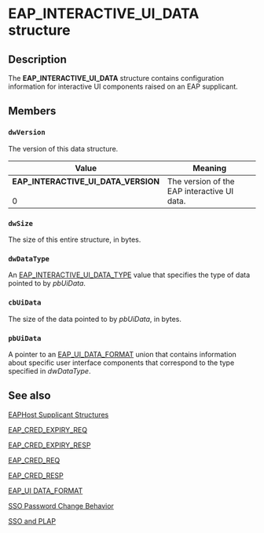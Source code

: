 # EAP_INTERACTIVE_UI_DATA structure

## Description

The **EAP_INTERACTIVE_UI_DATA** structure contains configuration information for interactive UI components raised on an EAP supplicant.

## Members

### `dwVersion`

The version of this data structure.

| Value | Meaning |
| --- | --- |
| **EAP_INTERACTIVE_UI_DATA_VERSION**<br><br>0 | The version of the EAP interactive UI data. |

### `dwSize`

The size of this entire structure, in bytes.

### `dwDataType`

An [EAP_INTERACTIVE_UI_DATA_TYPE](https://learn.microsoft.com/windows/desktop/api/eaptypes/ne-eaptypes-eap_interactive_ui_data_type) value that specifies the type of data pointed to by *pbUiData*.

### `cbUiData`

The size of the data pointed to by *pbUiData*, in bytes.

### `pbUiData`

A pointer to an [EAP_UI_DATA_FORMAT](https://learn.microsoft.com/previous-versions/windows/desktop/api/eaptypes/ns-eaptypes-eap_ui_data_format) union that contains information about specific user interface components that correspond to the type specified in *dwDataType*.

## See also

[EAPHost Supplicant Structures](https://learn.microsoft.com/windows/win32/eaphost/eap-host-supplicant-structures)

[EAP_CRED_EXPIRY_REQ](https://learn.microsoft.com/windows/desktop/api/eaptypes/ns-eaptypes-eap_cred_expiry_req)

[EAP_CRED_EXPIRY_RESP](https://learn.microsoft.com/previous-versions/windows/desktop/legacy/bb530539(v=vs.85))

[EAP_CRED_REQ](https://learn.microsoft.com/windows/win32/eaphost/eap-cred-req)

[EAP_CRED_RESP](https://learn.microsoft.com/windows/win32/eaphost/eap-cred-resp)

[EAP_UI DATA_FORMAT](https://learn.microsoft.com/previous-versions/windows/desktop/api/eaptypes/ns-eaptypes-eap_ui_data_format)

[SSO Password Change Behavior](https://learn.microsoft.com/windows/win32/eaphost/sso-password-change-behavior-)

[SSO and PLAP](https://learn.microsoft.com/windows/win32/eaphost/understanding-sso-and-plap)
